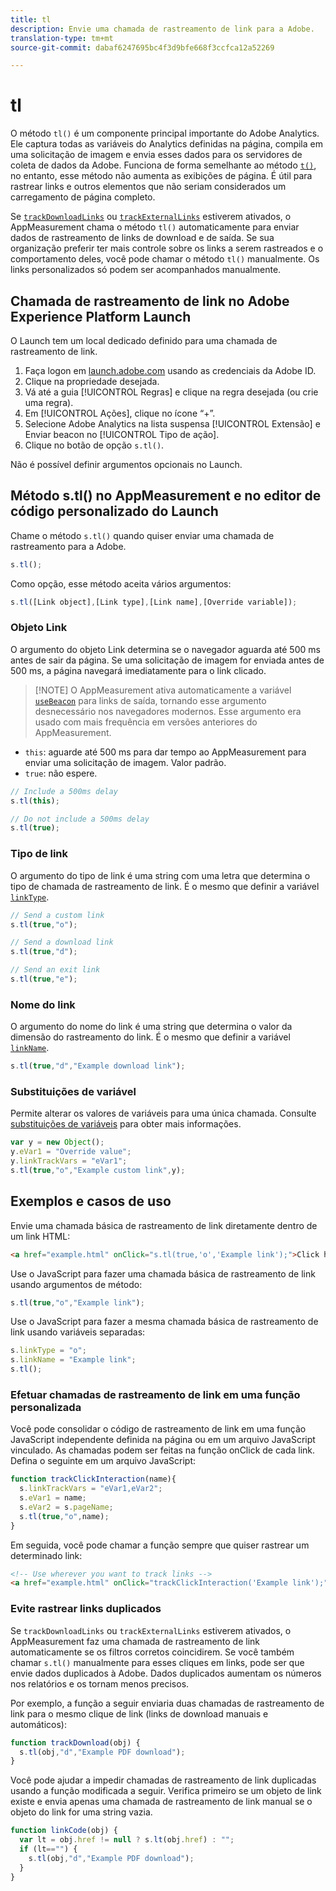 ```yaml
---
title: tl
description: Envie uma chamada de rastreamento de link para a Adobe.
translation-type: tm+mt
source-git-commit: dabaf6247695bc4f3d9bfe668f3ccfca12a52269

---
```



# tl

O método `tl()` é um componente principal importante do Adobe Analytics. Ele captura todas as variáveis do Analytics definidas na página, compila em uma solicitação de imagem e envia esses dados para os servidores de coleta de dados da Adobe. Funciona de forma semelhante ao método [`t()`](t-method.md), no entanto, esse método não aumenta as exibições de página. É útil para rastrear links e outros elementos que não seriam considerados um carregamento de página completo.

Se [`trackDownloadLinks`](../config-vars/trackdownloadlinks.md) ou [`trackExternalLinks`](../config-vars/trackexternallinks.md) estiverem ativados, o AppMeasurement chama o método `tl()` automaticamente para enviar dados de rastreamento de links de download e de saída. Se sua organização preferir ter mais controle sobre os links a serem rastreados e o comportamento deles, você pode chamar o método `tl()` manualmente. Os links personalizados só podem ser acompanhados manualmente.

## Chamada de rastreamento de link no Adobe Experience Platform Launch

O Launch tem um local dedicado definido para uma chamada de rastreamento de link.

1. Faça logon em [launch.adobe.com](https://launch.adobe.com) usando as credenciais da Adobe ID.
1. Clique na propriedade desejada.
1. Vá até a guia [!UICONTROL Regras] e clique na regra desejada (ou crie uma regra).
1. Em [!UICONTROL Ações], clique no ícone “+”.
1. Selecione Adobe Analytics na lista suspensa [!UICONTROL Extensão] e Enviar beacon no [!UICONTROL Tipo de ação].
1. Clique no botão de opção `s.tl()`.

Não é possível definir argumentos opcionais no Launch.

## Método s.tl() no AppMeasurement e no editor de código personalizado do Launch

Chame o método `s.tl()` quando quiser enviar uma chamada de rastreamento para a Adobe.

```js
s.tl();
```

Como opção, esse método aceita vários argumentos:

```js
s.tl([Link object],[Link type],[Link name],[Override variable]);
```

### Objeto Link

O argumento do objeto Link determina se o navegador aguarda até 500 ms antes de sair da página. Se uma solicitação de imagem for enviada antes de 500 ms, a página navegará imediatamente para o link clicado.

>[!NOTE] O AppMeasurement ativa automaticamente a variável [`useBeacon`](../config-vars/usebeacon.md) para links de saída, tornando esse argumento desnecessário nos navegadores modernos. Esse argumento era usado com mais frequência em versões anteriores do AppMeasurement.

* `this`: aguarde até 500 ms para dar tempo ao AppMeasurement para enviar uma solicitação de imagem. Valor padrão.
* `true`: não espere.

```JavaScript
// Include a 500ms delay
s.tl(this);

// Do not include a 500ms delay
s.tl(true);
```

### Tipo de link

O argumento do tipo de link é uma string com uma letra que determina o tipo de chamada de rastreamento de link. É o mesmo que definir a variável [`linkType`](../config-vars/linktype.md).

```js
// Send a custom link
s.tl(true,"o");

// Send a download link
s.tl(true,"d");

// Send an exit link
s.tl(true,"e");
```

### Nome do link

O argumento do nome do link é uma string que determina o valor da dimensão do rastreamento do link. É o mesmo que definir a variável [`linkName`](../config-vars/linkname.md).

```js
s.tl(true,"d","Example download link");
```

### Substituições de variável

Permite alterar os valores de variáveis para uma única chamada. Consulte [substituições de variáveis](../../js/overrides.md) para obter mais informações.

```js
var y = new Object();
y.eVar1 = "Override value";
y.linkTrackVars = "eVar1";
s.tl(true,"o","Example custom link",y);
```

## Exemplos e casos de uso

Envie uma chamada básica de rastreamento de link diretamente dentro de um link HTML:

```HTML
<a href="example.html" onClick="s.tl(true,'o','Example link');">Click here</a>
```

Use o JavaScript para fazer uma chamada básica de rastreamento de link usando argumentos de método:

```JavaScript
s.tl(true,"o","Example link");
```

Use o JavaScript para fazer a mesma chamada básica de rastreamento de link usando variáveis separadas:

```js
s.linkType = "o";
s.linkName = "Example link";
s.tl();
```

### Efetuar chamadas de rastreamento de link em uma função personalizada

Você pode consolidar o código de rastreamento de link em uma função JavaScript independente definida na página ou em um arquivo JavaScript vinculado. As chamadas podem ser feitas na função onClick de cada link. Defina o seguinte em um arquivo JavaScript:

```JavaScript
function trackClickInteraction(name){
  s.linkTrackVars = "eVar1,eVar2";
  s.eVar1 = name;
  s.eVar2 = s.pageName;
  s.tl(true,"o",name);
}
```

Em seguida, você pode chamar a função sempre que quiser rastrear um determinado link:

```HTML
<!-- Use wherever you want to track links -->
<a href="example.html" onClick="trackClickInteraction('Example link');">Click here</a>
```

### Evite rastrear links duplicados

Se `trackDownloadLinks` ou `trackExternalLinks` estiverem ativados, o AppMeasurement faz uma chamada de rastreamento de link automaticamente se os filtros corretos coincidirem. Se você também chamar `s.tl()` manualmente para esses cliques em links, pode ser que envie dados duplicados à Adobe. Dados duplicados aumentam os números nos relatórios e os tornam menos precisos.

Por exemplo, a função a seguir enviaria duas chamadas de rastreamento de link para o mesmo clique de link (links de download manuais e automáticos):

```JavaScript
function trackDownload(obj) {
  s.tl(obj,"d","Example PDF download");
}
```

Você pode ajudar a impedir chamadas de rastreamento de link duplicadas usando a função modificada a seguir. Verifica primeiro se um objeto de link existe e envia apenas uma chamada de rastreamento de link manual se o objeto do link for uma string vazia.

```JavaScript
function linkCode(obj) {
  var lt = obj.href != null ? s.lt(obj.href) : "";
  if (lt=="") {
    s.tl(obj,"d","Example PDF download");
  }
}
```
